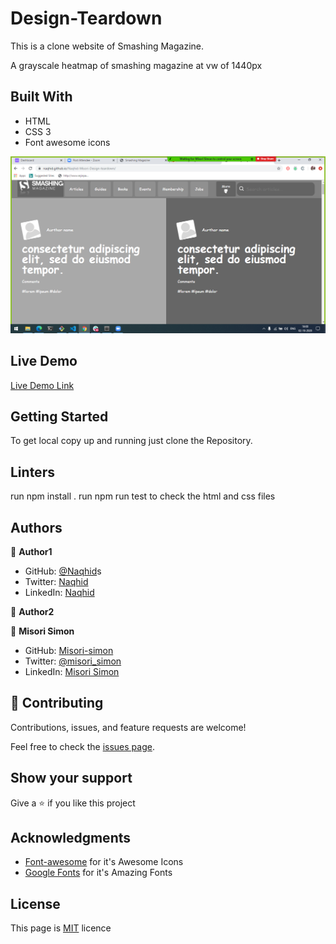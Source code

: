 # Design-Teardown

This is a clone website of Smashing Magazine. 

A grayscale heatmap of smashing magazine at vw of 1440px

## Built With

- HTML
- CSS 3
- Font awesome icons

 <img src="assets/images/sm.png" />


## Live Demo

[Live Demo Link](https://naqhid.github.io/Naqhid-Misori-Design-teardown/)

## Getting Started

To get local copy up and running just clone the Repository.

## Linters

run npm install .
run npm run test to check the html and css files

## Authors

:bust_in_silhouette: **Author1**

- GitHub: [@Naqhid](https://github.com/Naqhid)s
- Twitter: [Naqhid](https://twitter.com/naqhid)
- LinkedIn: [Naqhid](https://www.linkedin.com/in/mohammed-naqhid-ab3080189/)

:bust_in_silhouette: **Author2**

👤 **Misori Simon**

  - GitHub: [Misori-simon](https://github.com/Misori-simon/)
  - Twitter: [@misori_simon](https://twitter.com/misori_simon)
  - LinkedIn: [Misori Simon](https://cm.linkedin.com/in/misori-simon-05906219b)

## :handshake: Contributing

Contributions, issues, and feature requests are welcome!

Feel free to check the [issues page](https://github.com/Naqhid/Naqhid-Misori-Design-teardown/issues).

## Show your support

Give a :star: if you like this project

## Acknowledgments

- [Font-awesome](https://iconify.com/) for it's Awesome Icons
- [Google Fonts](https://fonts.google.com/) for it's Amazing Fonts

## License

This page is [MIT](./LICENSE) licence

